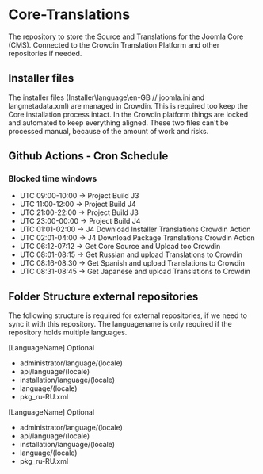 # Core-Translations

The repository to store the Source and Translations for the Joomla Core (CMS).
Connected to the Crowdin Translation Platform and other repositories if needed.

## Installer files
The installer files (Installer\language\en-GB // joomla.ini and langmetadata.xml) are managed in Crowdin.
This is required too keep the Core installation process intact.
In the Crowdin platform things are locked and automated to keep everything aligned.
These two files can't be processed manual, because of the amount of work and risks.

## Github Actions - Cron Schedule

### Blocked time windows
* UTC 09:00-10:00 -> Project Build J3
* UTC 11:00-12:00 -> Project Build J4
* UTC 21:00-22:00 -> Project Build J3
* UTC 23:00-00:00 -> Project Build J4
* UTC 01:01-02:00 -> J4 Download Installer Translations Crowdin Action
* UTC 02:01-04:00 -> J4 Download Package Translations Crowdin Action
* UTC 06:12-07:12 -> Get Core Source and Upload too Crowdin
* UTC 08:01-08:15 -> Get Russian and upload Translations to Crowdin
* UTC 08:16-08:30 -> Get Spanish and upload Translations to Crowdin
* UTC 08:31-08:45 -> Get Japanese and upload Translations to Crowdin


## Folder Structure external repositories
The following structure is required for external repositories, if we need to sync it with this repository.
The languagename is only required if the repository holds multiple languages.

[LanguageName] Optional
- administrator/language/(locale)
- api/language/(locale)
- installation/language/(locale)
- language/(locale)
- pkg_ru-RU.xml

[LanguageName] Optional
- administrator/language/(locale)
- api/language/(locale)
- installation/language/(locale)
- language/(locale)
- pkg_ru-RU.xml
